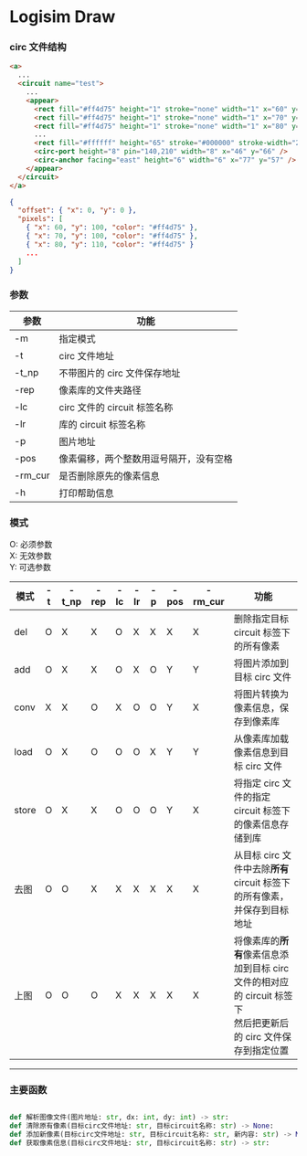 # Logisim Draw

### circ 文件结构

```html
<a>
  ...
  <circuit name="test">
    ...
    <appear>
      <rect fill="#ff4d75" height="1" stroke="none" width="1" x="60" y="100" />
      <rect fill="#ff4d75" height="1" stroke="none" width="1" x="70" y="100" />
      <rect fill="#ff4d75" height="1" stroke="none" width="1" x="80" y="110" />
      ...
      <rect fill="#ffffff" height="65" stroke="#000000" stroke-width="2" width="88" x="90" y="112" />
      <circ-port height="8" pin="140,210" width="8" x="46" y="66" />
      <circ-anchor facing="east" height="6" width="6" x="77" y="57" />
    </appear>
  </circuit>
</a>
```

```json
{
  "offset": { "x": 0, "y": 0 },
  "pixels": [
    { "x": 60, "y": 100, "color": "#ff4d75" },
    { "x": 70, "y": 100, "color": "#ff4d75" },
    { "x": 80, "y": 110, "color": "#ff4d75" }
    ...
  ]
}
```

### 参数

| 参数    | 功能                                   |
| ------- | -------------------------------------- |
| -m      | 指定模式                               |
| -t      | circ 文件地址                          |
| -t_np   | 不带图片的 circ 文件保存地址           |
| -rep    | 像素库的文件夹路径                     |
| -lc     | circ 文件的 circuit 标签名称           |
| -lr     | 库的 circuit 标签名称                  |
| -p      | 图片地址                               |
| -pos    | 像素偏移，两个整数用逗号隔开，没有空格 |
| -rm_cur | 是否删除原先的像素信息                 |
| -h      | 打印帮助信息                           |

### 模式

O: 必须参数<br>
X: 无效参数<br>
Y: 可选参数<br>

| 模式  | -t  | -t_np | -rep | -lc | -lr | -p  | -pos | -rm_cur | 功能                                                                                                                |
| ----- | --- | ----- | ---- | --- | --- | --- | ---- | ------- | ------------------------------------------------------------------------------------------------------------------- |
| del   | O   | X     | X    | O   | X   | X   | X    | X       | 删除指定目标 circuit 标签下的所有像素                                                                               |
| add   | O   | X     | X    | O   | X   | O   | Y    | Y       | 将图片添加到目标 circ 文件                                                                                          |
| conv  | X   | X     | O    | X   | O   | O   | Y    | X       | 将图片转换为像素信息，保存到像素库                                                                                  |
| load  | O   | X     | O    | O   | O   | X   | Y    | Y       | 从像素库加载像素信息到目标 circ 文件                                                                                |
| store | O   | X     | X    | O   | O   | O   | Y    | X       | 将指定 circ 文件的指定 circuit 标签下的像素信息存储到库                                                             |
| 去图  | O   | O     | X    | X   | X   | X   | X    | X       | 从目标 circ 文件中去除**所有** circuit 标签下的所有像素，并保存到目标地址                                           |
| 上图  | O   | O     | O    | X   | X   | X   | X    | X       | 将像素库的**所有**像素信息添加到目标 circ 文件的相对应的 circuit 标签下 <br> 然后把更新后的 circ 文件保存到指定位置 |

---

### 主要函数

```python

def 解析图像文件(图片地址: str, dx: int, dy: int) -> str:
def 清除原有像素(目标circ文件地址: str, 目标circuit名称: str) -> None:
def 添加新像素(目标circ文件地址: str, 目标circuit名称: str, 新内容: str) -> None:
def 获取像素信息(目标circ文件地址: str, 目标circuit名称: str) -> str:

```
